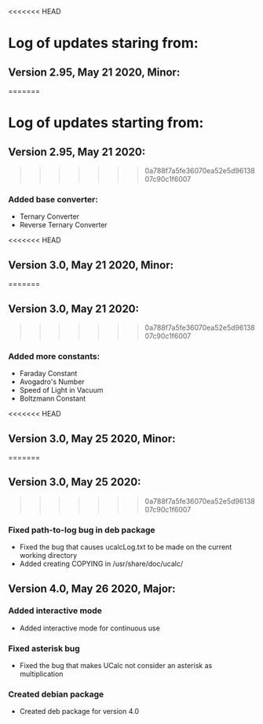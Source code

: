 
<<<<<<< HEAD
# Log of updates staring from:

## Version 2.95, May 21 2020, Minor:
=======
# Log of updates starting from:

## Version 2.95, May 21 2020:
>>>>>>> 0a788f7a5fe36070ea52e5d9613807c90c1f6007
### Added base converter:
  * Ternary Converter
  * Reverse Ternary Converter

<<<<<<< HEAD
## Version 3.0, May 21 2020, Minor:
=======
## Version 3.0, May 21 2020:
>>>>>>> 0a788f7a5fe36070ea52e5d9613807c90c1f6007
### Added more constants:
  * Faraday Constant
  * Avogadro's Number
  * Speed of Light in Vacuum
  * Boltzmann Constant

<<<<<<< HEAD
## Version 3.0, May 25 2020, Minor:
=======
## Version 3.0, May 25 2020:
>>>>>>> 0a788f7a5fe36070ea52e5d9613807c90c1f6007
### Fixed path-to-log bug in deb package
  * Fixed the bug that causes ucalcLog.txt to be made on the
    current working directory
  * Added creating COPYING in /usr/share/doc/ucalc/

## Version 4.0, May 26 2020, Major:
### Added interactive mode
  * Added interactive mode for continuous use
### Fixed asterisk bug
  * Fixed the bug that makes UCalc not
    consider an asterisk as multiplication
### Created debian package
  * Created deb package for version 4.0


